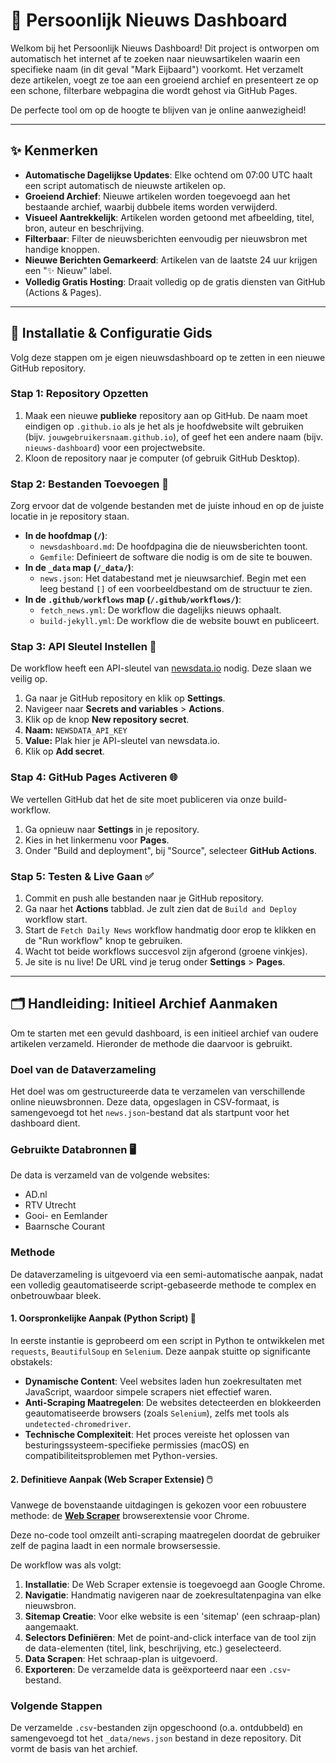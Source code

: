 # 📰 Persoonlijk Nieuws Dashboard

Welkom bij het Persoonlijk Nieuws Dashboard! Dit project is ontworpen om automatisch het internet af te zoeken naar nieuwsartikelen waarin een specifieke naam (in dit geval "Mark Eijbaard") voorkomt. Het verzamelt deze artikelen, voegt ze toe aan een groeiend archief en presenteert ze op een schone, filterbare webpagina die wordt gehost via GitHub Pages.

De perfecte tool om op de hoogte te blijven van je online aanwezigheid!

---

## ✨ Kenmerken

* **Automatische Dagelijkse Updates**: Elke ochtend om 07:00 UTC haalt een script automatisch de nieuwste artikelen op.
* **Groeiend Archief**: Nieuwe artikelen worden toegevoegd aan het bestaande archief, waarbij dubbele items worden verwijderd.
* **Visueel Aantrekkelijk**: Artikelen worden getoond met afbeelding, titel, bron, auteur en beschrijving.
* **Filterbaar**: Filter de nieuwsberichten eenvoudig per nieuwsbron met handige knoppen.
* **Nieuwe Berichten Gemarkeerd**: Artikelen van de laatste 24 uur krijgen een "✨ Nieuw" label.
* **Volledig Gratis Hosting**: Draait volledig op de gratis diensten van GitHub (Actions & Pages).

---

## 🚀 Installatie & Configuratie Gids

Volg deze stappen om je eigen nieuwsdashboard op te zetten in een nieuwe GitHub repository.

### **Stap 1: Repository Opzetten**

1.  Maak een nieuwe **publieke** repository aan op GitHub. De naam moet eindigen op `.github.io` als je het als je hoofdwebsite wilt gebruiken (bijv. `jouwgebruikersnaam.github.io`), of geef het een andere naam (bijv. `nieuws-dashboard`) voor een projectwebsite.
2.  Kloon de repository naar je computer (of gebruik GitHub Desktop).

### **Stap 2: Bestanden Toevoegen** 📂

Zorg ervoor dat de volgende bestanden met de juiste inhoud en op de juiste locatie in je repository staan.

* **In de hoofdmap (`/`)**:
    * `newsdashboard.md`: De hoofdpagina die de nieuwsberichten toont.
    * `Gemfile`: Definieert de software die nodig is om de site te bouwen.
* **In de `_data` map (`/_data/`)**:
    * `news.json`: Het databestand met je nieuwsarchief. Begin met een leeg bestand `[]` of een voorbeeldbestand om de structuur te zien.
* **In de `.github/workflows` map (`/.github/workflows/`)**:
    * `fetch_news.yml`: De workflow die dagelijks nieuws ophaalt.
    * `build-jekyll.yml`: De workflow die de website bouwt en publiceert.

### **Stap 3: API Sleutel Instellen** 🔑

De workflow heeft een API-sleutel van [newsdata.io](https://newsdata.io/) nodig. Deze slaan we veilig op.

1.  Ga naar je GitHub repository en klik op **Settings**.
2.  Navigeer naar **Secrets and variables** > **Actions**.
3.  Klik op de knop **New repository secret**.
4.  **Naam:** `NEWSDATA_API_KEY`
5.  **Value:** Plak hier je API-sleutel van newsdata.io.
6.  Klik op **Add secret**.

### **Stap 4: GitHub Pages Activeren** 🌐

We vertellen GitHub dat het de site moet publiceren via onze build-workflow.

1.  Ga opnieuw naar **Settings** in je repository.
2.  Kies in het linkermenu voor **Pages**.
3.  Onder "Build and deployment", bij "Source", selecteer **GitHub Actions**.

### **Stap 5: Testen & Live Gaan** ✅

1.  Commit en push alle bestanden naar je GitHub repository.
2.  Ga naar het **Actions** tabblad. Je zult zien dat de `Build and Deploy` workflow start.
3.  Start de `Fetch Daily News` workflow handmatig door erop te klikken en de "Run workflow" knop te gebruiken.
4.  Wacht tot beide workflows succesvol zijn afgerond (groene vinkjes).
5.  Je site is nu live! De URL vind je terug onder **Settings** > **Pages**.

---

## 🗂️ Handleiding: Initieel Archief Aanmaken

Om te starten met een gevuld dashboard, is een initieel archief van oudere artikelen verzameld. Hieronder de methode die daarvoor is gebruikt.

### **Doel van de Dataverzameling**

Het doel was om gestructureerde data te verzamelen van verschillende online nieuwsbronnen. Deze data, opgeslagen in CSV-formaat, is samengevoegd tot het `news.json`-bestand dat als startpunt voor het dashboard dient.

### **Gebruikte Databronnen** 🖥️

De data is verzameld van de volgende websites:

* AD.nl
* RTV Utrecht
* Gooi- en Eemlander
* Baarnsche Courant

### **Methode**

De dataverzameling is uitgevoerd via een semi-automatische aanpak, nadat een volledig geautomatiseerde script-gebaseerde methode te complex en onbetrouwbaar bleek.

#### **1. Oorspronkelijke Aanpak (Python Script)** 🐍

In eerste instantie is geprobeerd om een script in Python te ontwikkelen met `requests`, `BeautifulSoup` en `Selenium`. Deze aanpak stuitte op significante obstakels:

* **Dynamische Content**: Veel websites laden hun zoekresultaten met JavaScript, waardoor simpele scrapers niet effectief waren.
* **Anti-Scraping Maatregelen**: De websites detecteerden en blokkeerden geautomatiseerde browsers (zoals `Selenium`), zelfs met tools als `undetected-chromedriver`.
* **Technische Complexiteit**: Het proces vereiste het oplossen van besturingssysteem-specifieke permissies (macOS) en compatibiliteitsproblemen met Python-versies.

#### **2. Definitieve Aanpak (Web Scraper Extensie)** 🖱️

Vanwege de bovenstaande uitdagingen is gekozen voor een robuustere methode: de **[Web Scraper](https://chromewebstore.google.com/detail/web-scraper-free-web-scra/jnhgnonknehpejjnehehllkliplmbmhn?hl=nl)** browserextensie voor Chrome.

Deze no-code tool omzeilt anti-scraping maatregelen doordat de gebruiker zelf de pagina laadt in een normale browsersessie.

De workflow was als volgt:

1.  **Installatie**: De Web Scraper extensie is toegevoegd aan Google Chrome.
2.  **Navigatie**: Handmatig navigeren naar de zoekresultatenpagina van elke nieuwsbron.
3.  **Sitemap Creatie**: Voor elke website is een 'sitemap' (een schraap-plan) aangemaakt.
4.  **Selectors Definiëren**: Met de point-and-click interface van de tool zijn de data-elementen (titel, link, beschrijving, etc.) geselecteerd.
5.  **Data Scrapen**: Het schraap-plan is uitgevoerd.
6.  **Exporteren**: De verzamelde data is geëxporteerd naar een `.csv`-bestand.

### **Volgende Stappen**

De verzamelde `.csv`-bestanden zijn opgeschoond (o.a. ontdubbeld) en samengevoegd tot het `_data/news.json` bestand in deze repository. Dit vormt de basis van het archief.
